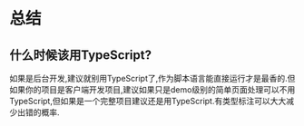 # 总结

## 什么时候该用TypeScript?

如果是后台开发,建议就别用TypeScript了,作为脚本语言能直接运行才是最香的.但如果你的项目是客户端开发项目,建议如果只是demo级别的简单页面处理可以不用TypeScript,但如果是一个完整项目建议还是用TypeScript.有类型标注可以大大减少出错的概率.